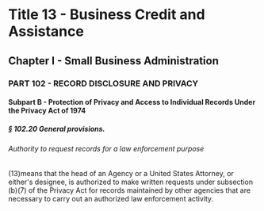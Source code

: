 
# Title 13 - Business Credit and Assistance
## Chapter I - Small Business Administration
### PART 102 - RECORD DISCLOSURE AND PRIVACY
#### Subpart B - Protection of Privacy and Access to Individual Records Under the Privacy Act of 1974
##### § 102.20 General provisions.
###### Authority to request records for a law enforcement purpose

(13)means that the head of an Agency or a United States Attorney, or either's designee, is authorized to make written requests under subsection (b)(7) of the Privacy Act for records maintained by other agencies that are necessary to carry out an authorized law enforcement activity.
